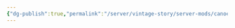 ```yaml
---
{"dg-publish":true,"permalink":"/server/vintage-story/server-mods/canoe-mod-1-21/","tags":["vs-potentially-outdated"]}
---
```


